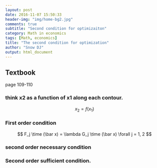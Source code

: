 ```yaml
---
layout: post
date: 2016-11-07 15:50:33
header-img: "img/home-bg2.jpg"
comments: true
subtitle: "Second condition for optimizaiton"
category: Math in economics
tags: [Math, economics]
title: "The second condition for optimization"
author: "Snow DJ"
output: html_document
---
```



## Textbook

page  109-110

### think x2 as a function of x1 along each contour.


$$x_2 = f(x_1)$$

### First order condition

$$ F_j \time (\bar x) = \lambda G_j \time (\bar x)  \forall j = 1, 2 $$

### second order necessary condition


### Second order sufficient condition.
